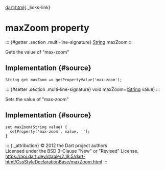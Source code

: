 [dart:html](../../dart-html/dart-html-library){._links-link}

maxZoom property
================

::: {#getter .section .multi-line-signature}
[String](../../dart-core/string-class) maxZoom
:::

Gets the value of \"max-zoom\"

Implementation {#source}
--------------

``` {.language-dart data-language="dart"}
String get maxZoom => getPropertyValue('max-zoom');
```

::: {#setter .section .multi-line-signature}
void maxZoom=([String](../../dart-core/string-class) value)
:::

Sets the value of \"max-zoom\"

Implementation {#source}
--------------

``` {.language-dart data-language="dart"}
set maxZoom(String value) {
  setProperty('max-zoom', value, '');
}
```

::: {._attribution}
© 2012 the Dart project authors\
Licensed under the BSD 3-Clause \"New\" or \"Revised\" License.\
<https://api.dart.dev/stable/2.18.5/dart-html/CssStyleDeclarationBase/maxZoom.html>
:::
